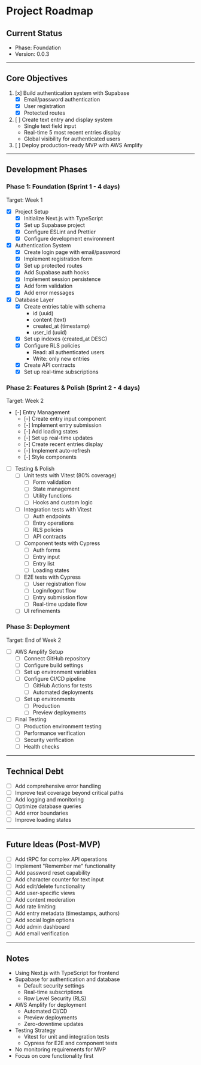 # Project Roadmap

## Current Status

- Phase: Foundation
- Version: 0.0.3

---

## Core Objectives

1. [x] Build authentication system with Supabase
   - [x] Email/password authentication
   - [x] User registration
   - [x] Protected routes
2. [ ] Create text entry and display system
   - Single text field input
   - Real-time 5 most recent entries display
   - Global visibility for authenticated users
3. [ ] Deploy production-ready MVP with AWS Amplify

---

## Development Phases

### Phase 1: Foundation (Sprint 1 - 4 days)

Target: Week 1

- [x] Project Setup
  - [x] Initialize Next.js with TypeScript
  - [x] Set up Supabase project
  - [x] Configure ESLint and Prettier
  - [x] Configure development environment
- [x] Authentication System
  - [x] Create login page with email/password
  - [x] Implement registration form
  - [x] Set up protected routes
  - [x] Add Supabase auth hooks
  - [x] Implement session persistence
  - [x] Add form validation
  - [x] Add error messages
- [x] Database Layer
  - [x] Create entries table with schema
    - id (uuid)
    - content (text)
    - created_at (timestamp)
    - user_id (uuid)
  - [x] Set up indexes (created_at DESC)
  - [x] Configure RLS policies
    - Read: all authenticated users
    - Write: only new entries
  - [x] Create API contracts
  - [x] Set up real-time subscriptions

### Phase 2: Features & Polish (Sprint 2 - 4 days)

Target: Week 2

- [-] Entry Management
  - [-] Create entry input component
  - [-] Implement entry submission
  - [-] Add loading states
  - [-] Set up real-time updates
  - [-] Create recent entries display
  - [-] Implement auto-refresh
  - [-] Style components
- [ ] Testing & Polish
  - [ ] Unit tests with Vitest (80% coverage)
    - [ ] Form validation
    - [ ] State management
    - [ ] Utility functions
    - [ ] Hooks and custom logic
  - [ ] Integration tests with Vitest
    - [ ] Auth endpoints
    - [ ] Entry operations
    - [ ] RLS policies
    - [ ] API contracts
  - [ ] Component tests with Cypress
    - [ ] Auth forms
    - [ ] Entry input
    - [ ] Entry list
    - [ ] Loading states
  - [ ] E2E tests with Cypress
    - [ ] User registration flow
    - [ ] Login/logout flow
    - [ ] Entry submission flow
    - [ ] Real-time update flow
  - [ ] UI refinements

### Phase 3: Deployment

Target: End of Week 2

- [ ] AWS Amplify Setup
  - [ ] Connect GitHub repository
  - [ ] Configure build settings
  - [ ] Set up environment variables
  - [ ] Configure CI/CD pipeline
    - [ ] GitHub Actions for tests
    - [ ] Automated deployments
  - [ ] Set up environments
    - [ ] Production
    - [ ] Preview deployments
- [ ] Final Testing
  - [ ] Production environment testing
  - [ ] Performance verification
  - [ ] Security verification
  - [ ] Health checks

---

## Technical Debt

- [ ] Add comprehensive error handling
- [ ] Improve test coverage beyond critical paths
- [ ] Add logging and monitoring
- [ ] Optimize database queries
- [ ] Add error boundaries
- [ ] Improve loading states

---

## Future Ideas (Post-MVP)

- [ ] Add tRPC for complex API operations
- [ ] Implement "Remember me" functionality
- [ ] Add password reset capability
- [ ] Add character counter for text input
- [ ] Add edit/delete functionality
- [ ] Add user-specific views
- [ ] Add content moderation
- [ ] Add rate limiting
- [ ] Add entry metadata (timestamps, authors)
- [ ] Add social login options
- [ ] Add admin dashboard
- [ ] Add email verification

---

## Notes

- Using Next.js with TypeScript for frontend
- Supabase for authentication and database
  - Default security settings
  - Real-time subscriptions
  - Row Level Security (RLS)
- AWS Amplify for deployment
  - Automated CI/CD
  - Preview deployments
  - Zero-downtime updates
- Testing Strategy
  - Vitest for unit and integration tests
  - Cypress for E2E and component tests
- No monitoring requirements for MVP
- Focus on core functionality first
